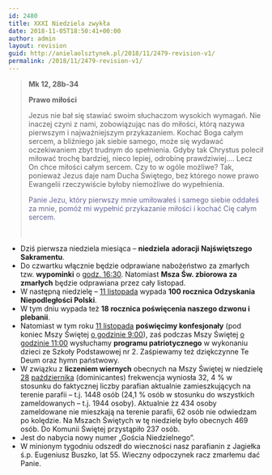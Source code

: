 ```yaml
---
id: 2480
title: XXXI Niedziela zwykła
date: 2018-11-05T18:50:41+00:00
author: admin
layout: revision
guid: http://anielaolsztynek.pl/2018/11/2479-revision-v1/
permalink: /2018/11/2479-revision-v1/
---
```

> **Mk 12, 28b-34**
> 
> **Prawo miłości**
> 
> Jezus nie bał się stawiać swoim słuchaczom wysokich wymagań. Nie inaczej czyni z nami, zobowiązując nas do miłości, którą nazywa pierwszym i najważniejszym przykazaniem. Kochać Boga całym sercem, a bliźniego jak siebie samego, może się wydawać oczekiwaniem zbyt trudnym do spełnienia. Gdyby tak Chrystus polecił miłować trochę bardziej, nieco lepiej, odrobinę prawdziwiej&#8230;. Lecz On chce miłości całym sercem. Czy to w ogóle możliwe? Tak, ponieważ Jezus daje nam Ducha Świętego, bez którego nowe prawo Ewangelii rzeczywiście byłoby niemożliwe do wypełnienia.
> 
> <span style="color: #666699;">Panie Jezu, który pierwszy mnie umiłowałeś i samego siebie oddałeś za mnie, pomóż mi wypełnić przykazanie miłości i kochać Cię całym sercem.</span>
> 
> &nbsp;

  * Dziś pierwsza niedziela miesiąca – **niedziela** **adoracji Najświętszego Sakramentu**.
  * Do czwartku włącznie będzie odprawiane nabożeństwo za zmarłych tzw. **wypominki** o <span style="text-decoration: underline;">godz. 16:30</span>. Natomiast **Msza Św. zbiorowa za zmarłych** będzie odprawiana przez cały listopad.
  * W następną niedzielę – <span style="text-decoration: underline;">11 listopada</span> wypada **100 rocznica Odzyskania Niepodległości Polski**.
  * W tym dniu wypada też **18 rocznica poświęcenia naszego dzwonu i plebanii**.
  * Natomiast w tym roku <span style="text-decoration: underline;">11 listopada</span> **poświęcimy konfesjonały** (pod koniec Mszy Świętej <span style="text-decoration: underline;">o godzinie 9:00</span>), zaś podczas Mszy Świętej <span style="text-decoration: underline;">o godzinie 11:00</span> wysłuchamy **programu patriotycznego** w wykonaniu dzieci ze Szkoły Podstawowej nr 2. Zaśpiewamy też dziękczynne Te Deum oraz hymn państwowy.
  * W związku z **liczeniem wiernych** obecnych na Mszy Świętej w niedzielę <span style="text-decoration: underline;">28</span> <span style="text-decoration: underline;">października</span> (dominicantes) frekwencja wyniosła 32, 4 % w stosunku do faktycznej liczby parafian aktualnie zamieszkujących na terenie parafii &#8211; t.j. 1448 osób (24,1 % osób w stosunku do wszystkich zameldowanych &#8211; t.j. 1944 osoby). Aktualnie żz 434 osoby zameldowane nie mieszkają na terenie parafii, 62 osób nie odwiedzam po kolędzie. Na Mszach Świętych w tę niedzielę było obecnych 469 osób. Do Komunii Świętej przystąpiło 237 osób.
  * Jest do nabycia nowy numer „Gościa Niedzielnego”.
  * W minionym tygodniu odszedł do wieczności nasz parafianin z Jagiełka ś.p. Eugeniusz Buszko, lat 55. Wieczny odpoczynek racz zmarłemu dać Panie.